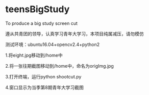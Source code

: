 # teensBigStudy
To produce a big study screen cut

遵从共青团的领导，认真学习青年大学习，本项目纯属减压，请勿模仿

测试环境：ubuntu16.04+opencv2.4+python2

1.将eight.jpg移动到/home中

2.将一张往期截图移动到/home中，命名为origImg.jpg

3.打开终端，运行python shootcut.py

4.窗口显示为当季第8期青年大学习截图
